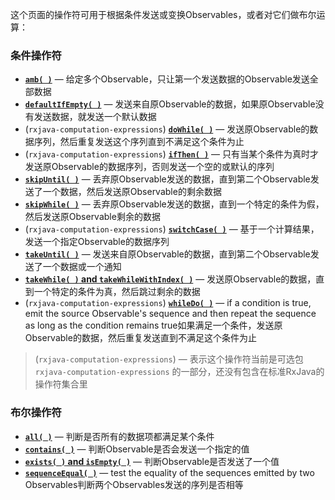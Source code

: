 这个页面的操作符可用于根据条件发送或变换Observables，或者对它们做布尔运算：

### 条件操作符

* [**`amb( )`**](http://reactivex.io/documentation/operators/amb.html) — 给定多个Observable，只让第一个发送数据的Observable发送全部数据
* [**`defaultIfEmpty( )`**](http://reactivex.io/documentation/operators/defaultifempty.html) — 发送来自原Observable的数据，如果原Observable没有发送数据，就发送一个默认数据
* (`rxjava-computation-expressions`) [**`doWhile( )`**](http://reactivex.io/documentation/operators/repeat.html) — 发送原Observable的数据序列，然后重复发送这个序列直到不满足这个条件为止
* (`rxjava-computation-expressions`) [**`ifThen( )`**](http://reactivex.io/documentation/operators/defer.html) — 只有当某个条件为真时才发送原Observable的数据序列，否则发送一个空的或默认的序列
* [**`skipUntil( )`**](http://reactivex.io/documentation/operators/skipuntil.html) — 丢弃原Observable发送的数据，直到第二个Observable发送了一个数据，然后发送原Observable的剩余数据
* [**`skipWhile( )`**](http://reactivex.io/documentation/operators/skipwhile.html) — 丢弃原Observable发送的数据，直到一个特定的条件为假，然后发送原Observable剩余的数据
* (`rxjava-computation-expressions`) [**`switchCase( )`**](http://reactivex.io/documentation/operators/defer.html) — 基于一个计算结果，发送一个指定Observable的数据序列
* [**`takeUntil( )`**](http://reactivex.io/documentation/operators/takeuntil.html) — 发送来自原Observable的数据，直到第二个Observable发送了一个数据或一个通知
* [**`takeWhile( )` and `takeWhileWithIndex( )`**](http://reactivex.io/documentation/operators/takewhile.html) — 发送原Observable的数据，直到一个特定的条件为真，然后跳过剩余的数据
* (`rxjava-computation-expressions`) [**`whileDo( )`**](http://reactivex.io/documentation/operators/repeat.html) — if a condition is true, emit the source Observable's sequence and then repeat the sequence as long as the condition remains true如果满足一个条件，发送原Observable的数据，然后重复发送直到不满足这个条件为止

> (`rxjava-computation-expressions`) — 表示这个操作符当前是可选包 `rxjava-computation-expressions` 的一部分，还没有包含在标准RxJava的操作符集合里

### 布尔操作符

* [**`all( )`**](http://reactivex.io/documentation/operators/all.html) — 判断是否所有的数据项都满足某个条件
* [**`contains( )`**](http://reactivex.io/documentation/operators/contains.html) — 判断Observable是否会发送一个指定的值
* [**`exists( )` and `isEmpty( )`**](http://reactivex.io/documentation/operators/contains.html) — 判断Observable是否发送了一个值
* [**`sequenceEqual( )`**](http://reactivex.io/documentation/operators/sequenceequal.html) — test the equality of the sequences emitted by two Observables判断两个Observables发送的序列是否相等
